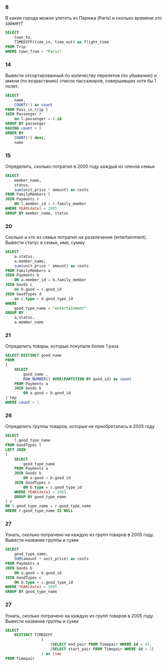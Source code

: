 ### 8
В какие города можно улететь из Парижа (Paris) и сколько времени это займёт?

```sql
SELECT 
    town_to,
    TIMEDIFF(time_in, time_out) as flight_time
FROM Trip
WHERE town_from = "Paris" 
```
### 14
Вывести отсортированный по количеству перелетов (по убыванию) и имени (по возрастанию) список пассажиров, совершивших хотя бы 1 полет.
```sql
SELECT 
    name,
    COUNT(*) as count
FROM Pass_in_trip l
JOIN Passenger r
    on l.passenger = r.id
GROUP BY passenger
HAVING count > 0
ORDER BY 
    COUNT(*) desc,
    name
```

### 15
Определить, сколько потратил в 2005 году каждый из членов семьи
```sql
SELECT 
    member_name,
    status,
    sum(unit_price * amount) as costs
FROM FamilyMembers l
JOIN Payments r
    ON l.member_id = r.family_member
WHERE YEAR(date) = 2005
GROUP BY member_name, status 
```
### 20
Сколько и кто из семьи потратил на развлечения (entertainment). Вывести статус в семье, имя, сумму
```sql
SELECT
    a.status,
    a.member_name,
    sum(unit_price * amount) as costs
FROM FamilyMembers a
JOIN Payments b
    ON a.member_id = b.family_member
JOIN Goods c
    on b.good = c.good_id
JOIN GoodTypes d
    on c.type = d.good_type_id
WHERE
    good_type_name = "entertainment"
GROUP BY 
    a.status,
    a.member_name 
```
### 21
Определить товары, которые покупали более 1 раза
```sql
SELECT DISTINCT good_name 
FROM 
(
    SELECT 
        good_name ,
        ROW_NUMBER() OVER(PARTITION BY good_id) as count
    FROM Payments a
    JOIN Goods b
        ON a.good = b.good_id
) tmp
WHERE count > 1
```
### 26
Определить группы товаров, которые не приобретались в 2005 году
```sql
SELECT 
    l.good_type_name 
FROM GoodTypes l
LEFT JOIN 
(
    SELECT
        good_type_name
    FROM Payments a
    JOIN Goods b
        ON a.good = b.good_id
    JOIN GoodTypes c
        ON b.type = c.good_type_id
    WHERE YEAR(date) = 2005
    GROUP BY good_type_name
) r
ON l.good_type_name = r.good_type_name
WHERE r.good_type_name IS NULL
```
### 27
Узнать, сколько потрачено на каждую из групп товаров в 2005 году. Вывести название группы и сумм
```sql
SELECT
    good_type_name,
    SUM(amount * unit_price) as costs
FROM Payments a
JOIN Goods b
    ON a.good = b.good_id
JOIN GoodTypes c
    ON b.type = c.good_type_id
WHERE YEAR(date) = 2005
GROUP BY good_type_name
```
### 27
Узнать, сколько потрачено на каждую из групп товаров в 2005 году. Вывести название группы и сумм
```sql
SELECT 
    DISTINCT TIMEDIFF
                (
                    (SELECT end_pair FROM Timepair WHERE id = 4),
                    (SELECT start_pair FROM Timepair WHERE id = 2)
                ) as time
FROM Timepair
```
